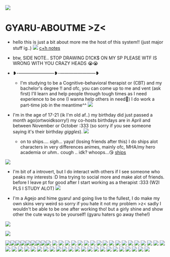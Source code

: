 ![](https://64.media.tumblr.com/551c5f7cb670d6b24968da483de3b5e1/dc6648262ddac9c0-f0/s500x750/e28f6e546b9560aa67a5caa07c340cecdcf92a04.pnj)
# GYARU-ABOUTME >Z<
 - hello this is just a bit about more me the host of this system!! (just major stuff ig..) ![](https://64.media.tumblr.com/332f83811731c6bdcc49d6da665688f8/dc6648262ddac9c0-92/s100x200/69400c60b7057c4a00dacd8722e58033a3a2eddb.gifv) [c+h notes](https://rentry.co/CplusH)
 - btw, SIDE NOTE.. STOP DRAWING D1CK$ ON MY SP PLEASE WTF IS WRONG WITH YOU CRAZY HEADS 😭😭
 - ❥-————————❥-————————❥

    - I'm studying to be a Cognitive-behavioral therapist or (CBT) and my bachelor's degree !! and ofc, you can come up to me and vent (ask first) I'll learn and help people through tough times as I need experience to be one (I wanna help others in need🙏) I do work a part-time job in the meantime^^
![](https://64.media.tumblr.com/6847d828e0610397fe0f611fea6dab43/dc6648262ddac9c0-ca/s400x600/f25123e2185cc63eda71dcdc356e5790a978ecb2.pnj)
  - I'm in the age of 17-21 (ik I'm old af..) my birthday did just passed a month ago(ortwoidksorry!) my co-hosts birthdays are in April and between November or October :333 (so sorry if you see someone saying it's their birthday *giggles*).
![](https://64.media.tumblr.com/6847d828e0610397fe0f611fea6dab43/dc6648262ddac9c0-ca/s400x600/f25123e2185cc63eda71dcdc356e5790a978ecb2.pnj)
    - on to ships.... *sigh*... yaya! (losing friends after this)
      I do ships alot characters in very differences animes, mainly ofc, MHA/my hero academia or *uhm..* cough .. idk? whoops...😘 [ships](https://rentry.co/ShipsiLove)
      
![](https://64.media.tumblr.com/6847d828e0610397fe0f611fea6dab43/dc6648262ddac9c0-ca/s400x600/f25123e2185cc63eda71dcdc356e5790a978ecb2.pnj)
   - I'm bit of a introvert, but I do interact with others if I see someone who peaks my interests :D Ima trying to social more and make alot of friends. before I leave pt for good after I start working as a therapist :333 (W2I PLS I STUDY ALOT)
![](https://64.media.tumblr.com/6847d828e0610397fe0f611fea6dab43/dc6648262ddac9c0-ca/s400x600/f25123e2185cc63eda71dcdc356e5790a978ecb2.pnj)

   - I'm a Agejo and hime gyaru! and going live to the fullest, I do make my own skins very weird so sorry if you hate it not my problem >z< sadly I wouldn't be able to be one after working tho! but a girly shine and show other the cute ways to be yourself! (gyaru haters go away thehe!)

![](https://64.media.tumblr.com/6847d828e0610397fe0f611fea6dab43/dc6648262ddac9c0-ca/s400x600/f25123e2185cc63eda71dcdc356e5790a978ecb2.pnj)
     


   ![](https://64.media.tumblr.com/a496b77b4ac229bbba7df9f0bb7c02f1/108877a9712465de-14/s400x600/7e30d7596d90919b2b1779a5cb9d0a3b9c214daa.pnj)

   
![](https://64.media.tumblr.com/ff403e02f98a679e8a709608b1b96f8f/64cecb37afacc079-93/s500x750/a3329df62f1b3fddac362043803449e72ad94fde.gifv)![](https://64.media.tumblr.com/a52795d505a1904e4a85d702093b7965/3eb62f1e271f684b-16/s250x400/3b65bdfa93d98c0b0a96d66c934bcc148c4db7bd.gifv)![](https://64.media.tumblr.com/127efb2e3645dd1a9b82bf13bdc47ae3/eea751e2a299cde4-3c/s640x960/09e0d7f8eacac9048edb3578fa55758551a7c37b.gifv)![](https://64.media.tumblr.com/53a76bceef5514454eb5a9cfaa7c78fd/f280675ded344010-60/s640x960/c5f547a478d7aed7934bd60794bf0a95a95ab552.gifv)![](https://64.media.tumblr.com/baaa235606959f093412839480c74e4e/accec96693a4eb1d-0b/s250x400/b7e031cf6459c10205814c89b5449f8c065901c8.gifv)![](https://64.media.tumblr.com/6bd5623969324bb07b258c45c0315cae/333c79aa6197ae16-4c/s250x400/6e6dfa19930ef706ebbd0d596606a69b3dfbe30f.gifv)![](https://64.media.tumblr.com/244d34930e059a4274fe009d8120e12c/333c79aa6197ae16-fd/s250x400/3642d05b7d1bcb990dcd6ce274dcf8948e5206a7.gifv)![](https://64.media.tumblr.com/98e8db826eda621b5ad9c9a05bf67238/271ca49191df0e5d-fc/s250x400/ce0a15081ee6799bfccc5233f042537c1b7383b7.gifv)![](https://64.media.tumblr.com/1b613245ebc47e180ce95924e283d7c3/271ca49191df0e5d-3a/s250x400/e9110e6a91f242e0fe7fe63fc28e6a9c694c3052.gifvifv)
![](https://64.media.tumblr.com/9c5a3fa7ef2fa74aa36e92211debd7a4/c151cbadcef22eab-84/s250x400/9f88372b2e4ca4cf7ac8bf633ad38ec87ff3e19c.gifv)
![](https://64.media.tumblr.com/1d736f75e56c6779fa30d88025dab36e/b8d9733e584a48f0-11/s250x400/0dc83237ee55a3fa2eb5256be4bc78ca43342573.gifv)
![](https://64.media.tumblr.com/5751de8a756ddb3a197c6593b3e8241f/b101001ea3011547-4b/s250x400/702a4727537acdceed770d8e2f6b206ee43c4f0b.gifv)
![](https://adriansblinkiecollection.neocities.org/c37.gif)
![](https://adriansblinkiecollection.neocities.org/d18.gif)
![](https://adriansblinkiecollection.neocities.org/e61.gif)
![](https://adriansblinkiecollection.neocities.org/e95.gif)
![](https://adriansblinkiecollection.neocities.org/v52.gif)
![](https://adriansblinkiecollection.neocities.org/f19.gif)
![](https://adriansblinkiecollection.neocities.org/g67.gif)
![](https://adriansblinkiecollection.neocities.org/g35.gif)
![](https://adriansblinkiecollection.neocities.org/g39.gif)
![](https://adriansblinkiecollection.neocities.org/g100.gif)
![](https://adriansblinkiecollection.neocities.org/w5.gif)
![](https://adriansblinkiecollection.neocities.org/q21.gif)
![](https://adriansblinkiecollection.neocities.org/t10.gif)
![](https://adriansblinkiecollection.neocities.org/x25.gif)
![](https://adriansblinkiecollection.neocities.org/z42.gif)
![](https://adriansblinkiecollection.neocities.org/51.gif)
![](https://adriansblinkiecollection.neocities.org/62.gif)
![](https://adriansblinkiecollection.neocities.org/stamps/d67.gif)
![](https://adriansblinkiecollection.neocities.org/stamps/d78.png)
![](https://adriansblinkiecollection.neocities.org/stamps/d85.png)
![](https://adriansblinkiecollection.neocities.org/stamps/d21.jpg)
![](https://adriansblinkiecollection.neocities.org/stamps/d18.gif)
![](https://adriansblinkiecollection.neocities.org/stamps/b49.jpg)
![](https://adriansblinkiecollection.neocities.org/stamps/i16.png)
![](https://adriansblinkiecollection.neocities.org/stamps/f4.png)
![](https://adriansblinkiecollection.neocities.org/stamps/f60.gif)
![](https://adriansblinkiecollection.neocities.org/stamps/e108.gif)
![](https://adriansblinkiecollection.neocities.org/stamps/k36.gif)
![](https://adriansblinkiecollection.neocities.org/stamps/b58.gif)
![](https://adriansblinkiecollection.neocities.org/stamps/d32.gif)
![](https://adriansblinkiecollection.neocities.org/stamps/d56.png)
![](https://adriansblinkiecollection.neocities.org/stamps/d10.png)
![](https://adriansblinkiecollection.neocities.org/stamps/d39.gif)
![](https://adriansblinkiecollection.neocities.org/stamps/c14.gif)
![](https://adriansblinkiecollection.neocities.org/stamps/d15.jpg)
![](https://adriansblinkiecollection.neocities.org/stamps/c11.gif)
![](https://adriansblinkiecollection.neocities.org/stamps/j18.png)
![](https://64.media.tumblr.com/1fba453ed482eb22f7d81344e3b7453d/dc6648262ddac9c0-6d/s500x750/43e40b8176d66f5c444d3dd2cac8a8508cf76aff.gifv)

